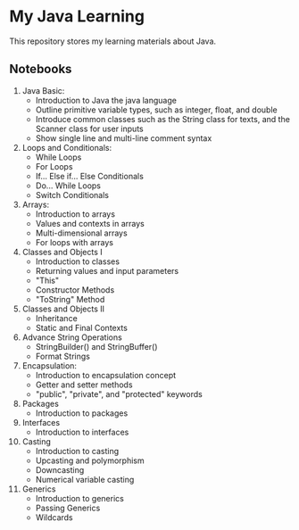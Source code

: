 # My Java Learning 

This repository stores my learning materials about Java. 

## Notebooks
1. Java Basic:
    - Introduction to Java the java language
    - Outline primitive variable types, such as integer, float, and double
    - Introduce common classes such as the String class for texts, and the Scanner class for user inputs
    - Show single line and multi-line comment syntax
2. Loops and Conditionals:
    - While Loops
    - For Loops
    - If... Else if... Else Conditionals
    - Do... While Loops
    - Switch Conditionals
3. Arrays:
    - Introduction to arrays
    - Values and contexts in arrays
    - Multi-dimensional arrays
    - For loops with arrays
4. Classes and Objects I
    - Introduction to classes
    - Returning values and input parameters
    - "This"
    - Constructor Methods
    - "ToString" Method
5. Classes and Objects II
    - Inheritance
    - Static and Final Contexts
6. Advance String Operations
    - StringBuilder() and StringBuffer()
    - Format Strings
7. Encapsulation:
    - Introduction to encapsulation concept
    - Getter and setter methods
    - "public", "private", and "protected" keywords
8. Packages
    - Introduction to packages
9. Interfaces
    - Introduction to interfaces
10. Casting
    - Introduction to casting
    - Upcasting and polymorphism
    - Downcasting
    - Numerical variable casting
11. Generics
    - Introduction to generics
    - Passing Generics
    - Wildcards
    